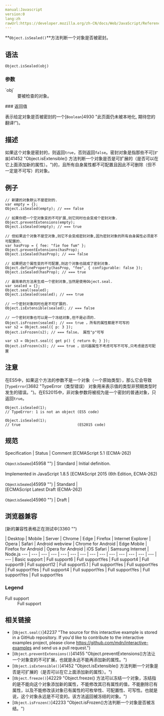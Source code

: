 ```yaml
---
manual:Javascript
version:0
lang:zh
rawUrl:https://developer.mozilla.org/zh-CN/docs/Web/JavaScript/Reference/Global_Objects/Object/isSealed
---
```






**`Object.isSealed()`**方法判断一个对象是否被密封。


## 语法<a name="语法"></a>

```
Object.isSealed(obj)
```

### 参数<a name="参数"></a>
<dl><dt id=''>`obj`</dt><dd>要被检查的对象。</dd></dl>
### 返回值<a name="返回值"></a>


表示给定对象是否被密封的一个[`Boolean`]4930 "此页面仍未被本地化, 期待您的翻译!")。


## 描述<a name="描述"></a>


如果这个对象是密封的，则返回`true`，否则返回`false`。密封对象是指那些不可[`扩展`]41452 "Object.isExtensible() 方法判断一个对象是否是可扩展的（是否可以在它上面添加新的属性）。")的，且所有自身属性都不可配置且因此不可删除（但不一定是不可写）的对象。


## 例子<a name="Examples"></a>

```
// 新建的对象默认不是密封的.
var empty = {};
Object.isSealed(empty); // === false

// 如果你把一个空对象变的不可扩展,则它同时也会变成个密封对象.
Object.preventExtensions(empty);
Object.isSealed(empty); // === true

// 但如果这个对象不是空对象,则它不会变成密封对象,因为密封对象的所有自身属性必须是不可配置的.
var hasProp = { fee: "fie foe fum" };
Object.preventExtensions(hasProp);
Object.isSealed(hasProp); // === false

// 如果把这个属性变的不可配置,则这个对象也就成了密封对象.
Object.defineProperty(hasProp, "fee", { configurable: false });
Object.isSealed(hasProp); // === true

// 最简单的方法来生成一个密封对象,当然是使用Object.seal.
var sealed = {};
Object.seal(sealed);
Object.isSealed(sealed); // === true

// 一个密封对象同时也是不可扩展的.
Object.isExtensible(sealed); // === false

// 一个密封对象也可以是一个冻结对象,但不是必须的.
Object.isFrozen(sealed); // === true ，所有的属性都是不可写的
var s2 = Object.seal({ p: 3 });
Object.isFrozen(s2); // === false， 属性"p"可写

var s3 = Object.seal({ get p() { return 0; } });
Object.isFrozen(s3); // === true ，访问器属性不考虑可写不可写,只考虑是否可配置
```

## 注意<a name="注意"></a>


在ES5中，如果这个方法的参数不是一个对象（一个原始类型），那么它会导致[`TypeError`]3682 "TypeError（类型错误） 对象用来表示值的类型非预期类型时发生的错误。")。在ES2015中，非对象参数将被视为是一个密封的普通对象，只返回`true`。


```
Object.isSealed(1);
// TypeError: 1 is not an object (ES5 code)

Object.isSealed(1);
// true                          (ES2015 code)
```

## 规范<a name="规范"></a>

Specification | Status | Comment 
[ECMAScript 5.1 (ECMA-262)<br></br><small>Object.isSealed</small>]45958 "") | Standard | Initial definition.<br></br>Implemented in JavaScript 1.8.5 
[ECMAScript 2015 (6th Edition, ECMA-262)<br></br><small>Object.isSealed</small>]45959 "") | Standard |  
[ECMAScript Latest Draft (ECMA-262)<br></br><small>Object.isSealed</small>]45960 "") | Draft |  


## 浏览器兼容<a name="浏览器兼容"></a>
[新的兼容性表格正在测试中<i></i>]3360 "")

 | <abbr>Desktop<i></i></abbr> | <abbr>Mobile<i></i></abbr> | <abbr>Server<i></i></abbr> 
 | <abbr>Chrome<i></i></abbr> | <abbr>Edge<i></i></abbr> | <abbr>Firefox<i></i></abbr> | <abbr>Internet Explorer<i></i></abbr> | <abbr>Opera<i></i></abbr> | <abbr>Safari<i></i></abbr> | <abbr>Android webview<i></i></abbr> | <abbr>Chrome for Android<i></i></abbr> | <abbr>Edge Mobile<i></i></abbr> | <abbr>Firefox for Android<i></i></abbr> | <abbr>Opera for Android<i></i></abbr> | <abbr>iOS Safari<i></i></abbr> | <abbr>Samsung Internet<i></i></abbr> | <abbr>Node.js<i></i></abbr> 
 ---  |  ---  |  ---  |  ---  |  ---  |  ---  |  ---  |  ---  |  ---  |  ---  |  ---  |  ---  |  ---  |  ---  |  ---  | 
Basic support | <abbr>Full support</abbr>6 | <abbr>Full support</abbr>Yes | <abbr>Full support</abbr>4 | <abbr>Full support</abbr>9 | <abbr>Full support</abbr>12 | <abbr>Full support</abbr>5.1 | <abbr>Full support</abbr>Yes | <abbr>Full support</abbr>Yes | <abbr>Full support</abbr>Yes | <abbr>Full support</abbr>4 | <abbr>Full support</abbr>Yes | <abbr>Full support</abbr>Yes | <abbr>Full support</abbr>Yes | <abbr>Full support</abbr>Yes 


### Legend<a name="Legend"></a>
<dl><dt id=''><abbr>Full support</abbr></dt><dd>Full support</dd></dl>

## 相关链接<a name="相关链接"></a>

* [`Object.seal()`]42237 "The source for this interactive example is stored in a GitHub repository. If you'd like to contribute to the interactive examples project, please clone https://github.com/mdn/interactive-examples and send us a pull request.")
* [`Object.preventExtensions()`]41455 "Object.preventExtensions()方法让一个对象变的不可扩展，也就是永远不能再添加新的属性。")
* [`Object.isExtensible()`]41452 "Object.isExtensible() 方法判断一个对象是否是可扩展的（是否可以在它上面添加新的属性）。")
* [`Object.freeze()`]42229 "Object.freeze() 方法可以冻结一个对象，冻结指的是不能向这个对象添加新的属性，不能修改其已有属性的值，不能删除已有属性，以及不能修改该对象已有属性的可枚举性、可配置性、可写性。也就是说，这个对象永远是不可变的。该方法返回被冻结的对象。")
* [`Object.isFrozen()`]42233 "Object.isFrozen()方法判断一个对象是否被冻结。")



